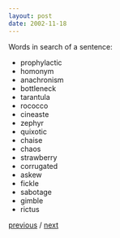```yaml
---
layout: post
date: 2002-11-18
---
```


Words in search of a sentence: 
- prophylactic 
- homonym 
- anachronism 
- bottleneck 
- tarantula 
- rococco 
- cineaste 
- zephyr
- quixotic
- chaise
- chaos
- strawberry
- corrugated
- askew
- fickle
- sabotage
- gimble 
- rictus

<a href="{{page.previous.url}}">previous</a> / <a href="{{page.next.url}}">next</a>

